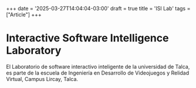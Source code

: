+++
date = '2025-03-27T14:04:04-03:00'
draft = true
title = 'ISI Lab'
tags =  ["Article"]
+++

# Interactive Software Intelligence Laboratory

El Laboratorio de software interactivo inteligente de la universidad de Talca, es parte de la escuela de Ingeniería en Desarrollo de Videojuegos y Relidad Virtual, Campus Lircay, Talca.